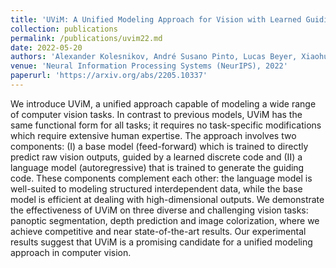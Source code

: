 ```yaml
---
title: 'UViM: A Unified Modeling Approach for Vision with Learned Guiding Codes'
collection: publications
permalink: /publications/uvim22.md
date: 2022-05-20
authors: 'Alexander Kolesnikov, André Susano Pinto, Lucas Beyer, Xiaohua Zhai, Jeremiah Harmsen, Neil Houlsby'
venue: 'Neural Information Processing Systems (NeurIPS), 2022'
paperurl: 'https://arxiv.org/abs/2205.10337'
---
```


We introduce UViM, a unified approach capable of modeling a wide range of computer vision tasks. In contrast to previous models, UViM has the same functional form for all tasks; it requires no task-specific modifications which require extensive human expertise. The approach involves two components: (I) a base model (feed-forward) which is trained to directly predict raw vision outputs, guided by a learned discrete code and (II) a language model (autoregressive) that is trained to generate the guiding code. These components complement each other: the language model is well-suited to modeling structured interdependent data, while the base model is efficient at dealing with high-dimensional outputs. We demonstrate the effectiveness of UViM on three diverse and challenging vision tasks: panoptic segmentation, depth prediction and image colorization, where we achieve competitive and near state-of-the-art results. Our experimental results suggest that UViM is a promising candidate for a unified modeling approach in computer vision.